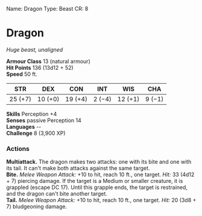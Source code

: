 Name: Dragon
Type: Beast
CR: 8

# Dragon
_Huge beast, unaligned_

**Armour Class** 13 (natural armour)    
**Hit Points** 136 (13d12 + 52)    
**Speed** 50 ft. 

| STR     | DEX     | CON     | INT     | WIS     | CHA     |
|---------|---------|---------|---------|---------|---------|
| 25 (+7) | 10 (+0) | 19 (+4) | 2 (−4)  | 12 (+1) | 9 (−1)  |  

**Skills** Perception +4    
**Senses** passive Perception 14    
**Languages** --    
**Challenge** 8 (3,900 XP) 

### Actions 
**Multiattack.** The dragon makes two attacks: one with its bite and one with its tail. It can't make both attacks against the same target.    
**Bite.** _Melee Weapon Attack:_ +10 to hit, reach 10 ft., one target. _Hit:_ 33 (4d12 + 7) piercing damage. If the target is a Medium or smaller creature, it is grappled (escape DC 17). Until this grapple ends, the target is restrained, and the dragon can't bite another target.    
**Tail.** _Melee Weapon Attack:_ +10 to hit, reach 10 ft., one target. _Hit:_ 20 (3d8 + 7) bludgeoning damage.